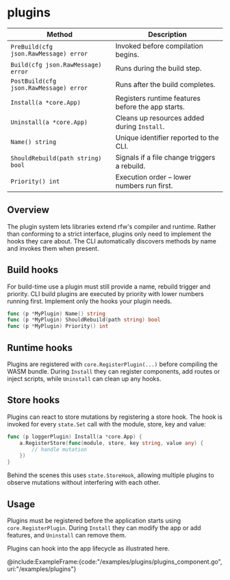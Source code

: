 # plugins

| Method | Description |
| --- | --- |
| `PreBuild(cfg json.RawMessage) error` | Invoked before compilation begins. |
| `Build(cfg json.RawMessage) error` | Runs during the build step. |
| `PostBuild(cfg json.RawMessage) error` | Runs after the build completes. |
| `Install(a *core.App)` | Registers runtime features before the app starts. |
| `Uninstall(a *core.App)` | Cleans up resources added during `Install`. |
| `Name() string` | Unique identifier reported to the CLI. |
| `ShouldRebuild(path string) bool` | Signals if a file change triggers a rebuild. |
| `Priority() int` | Execution order – lower numbers run first. |

## Overview

The plugin system lets libraries extend rfw's compiler and runtime. Rather than
conforming to a strict interface, plugins only need to implement the hooks they
care about. The CLI automatically discovers methods by name and invokes them
when present.

## Build hooks

For build-time use a plugin must still provide a name, rebuild trigger and
priority. CLI build plugins are executed by priority with lower numbers running
first. Implement only the hooks your plugin needs.

```go
func (p *MyPlugin) Name() string
func (p *MyPlugin) ShouldRebuild(path string) bool
func (p *MyPlugin) Priority() int
```

## Runtime hooks

Plugins are registered with `core.RegisterPlugin(...)` before compiling the
WASM bundle. During `Install` they can register components, add routes or inject
scripts, while `Uninstall` can clean up any hooks.

## Store hooks

Plugins can react to store mutations by registering a store hook. The hook is
invoked for every `state.Set` call with the module, store, key and value:

```go
func (p loggerPlugin) Install(a *core.App) {
    a.RegisterStore(func(module, store, key string, value any) {
        // handle mutation
    })
}
```

Behind the scenes this uses `state.StoreHook`, allowing multiple plugins to
observe mutations without interfering with each other.

## Usage

Plugins must be registered before the application starts using
`core.RegisterPlugin`. During `Install` they can modify the app or add
features, and `Uninstall` can remove them.

Plugins can hook into the app lifecycle as illustrated here.

@include:ExampleFrame:{code:"/examples/plugins/plugins_component.go", uri:"/examples/plugins"}
